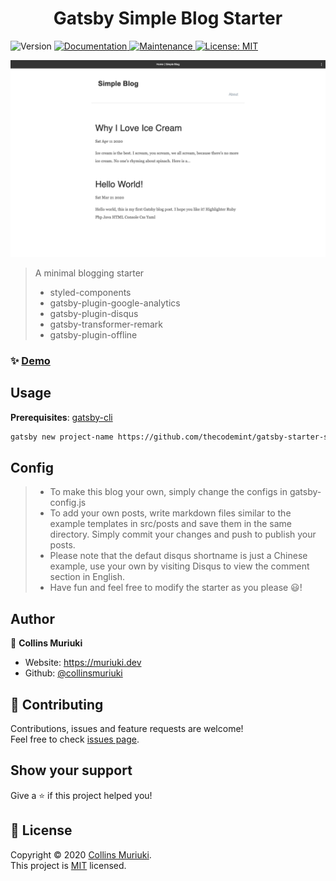 <h1 align="center">Gatsby Simple Blog Starter</h1>
<p>
  <img alt="Version" src="https://img.shields.io/badge/version-1.1.4-blue.svg?cacheSeconds=2592000" />
  <a href="https://github.com/thecodemint/gatsby-starter-simple/tree/master#readme" target="_blank">
    <img alt="Documentation" src="https://img.shields.io/badge/documentation-yes-brightgreen.svg" />
  </a>
  <a href="https://github.com/gatsbyjs/gatsby-starter-default/graphs/commit-activity" target="_blank">
    <img alt="Maintenance" src="https://img.shields.io/badge/Maintained%3F-yes-green.svg" />
  </a>
  <a href="https://github.com/thecodemint/gatsby-starter-simple/blob/master/LICENSE" target="_blank">
    <img alt="License: MIT" src="https://img.shields.io/github/license/collinsmuriuki/Gatsby Simple Starter" />
  </a>
</p>

<img alt="Screenshot" src="src/images/screenshot.png" />

> A minimal blogging starter
>* styled-components
>* gatsby-plugin-google-analytics
>* gatsby-plugin-disqus
>* gatsby-transformer-remark
>* gatsby-plugin-offline

### ✨ [Demo](https://thecodemint.github.io/gatsby-starter-simple/)

## Usage
**Prerequisites**: [gatsby-cli](https://www.gatsbyjs.org/docs/quick-start/)
```sh
gatsby new project-name https://github.com/thecodemint/gatsby-starter-simple.git 
```

## Config
>* To make this blog your own, simply change the configs in gatsby-config.js
>* To add your own posts, write markdown files similar to the example templates in src/posts and save them in the same directory. Simply commit your changes and push to publish your posts.
>* Please note that the defaut disqus shortname is just a Chinese example, use your own by visiting Disqus to view the comment section in English.
>* Have fun and feel free to modify the starter as you please 😃!

## Author

👤 **Collins Muriuki**

* Website: https://muriuki.dev
* Github: [@collinsmuriuki](https://github.com/collinsmuriuki)

## 🤝 Contributing

Contributions, issues and feature requests are welcome!<br />Feel free to check [issues page](https://github.com/thecodemint/gatsby-starter-simple/issues). 

## Show your support

Give a ⭐️ if this project helped you!

## 📝 License

Copyright © 2020 [Collins Muriuki](https://github.com/collinsmuriuki).<br />
This project is [MIT](https://github.com/thecodemint/gatsby-starter-simple/blob/master/LICENSE) licensed.